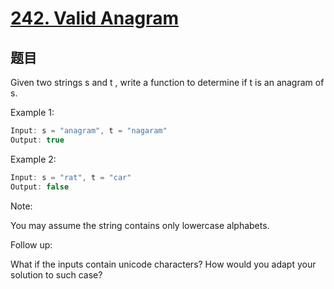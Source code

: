 # [242. Valid Anagram](https://leetcode.com/problems/valid-anagram/)

## 题目

Given two strings s and t , write a function to determine if t is an anagram of s.

Example 1:

```c
Input: s = "anagram", t = "nagaram"
Output: true
```

Example 2:

```c
Input: s = "rat", t = "car"
Output: false
```

Note:  

  
You may assume the string contains only lowercase alphabets.
  
  
    
Follow up:  


What if the inputs contain unicode characters? How would you adapt your solution to such case?
